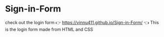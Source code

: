 # Sign-in-Form

check out the login form 👉 https://vinnu411.github.io/Sign-in-Form/ 👈
 This is the login form made from HTML and CSS
